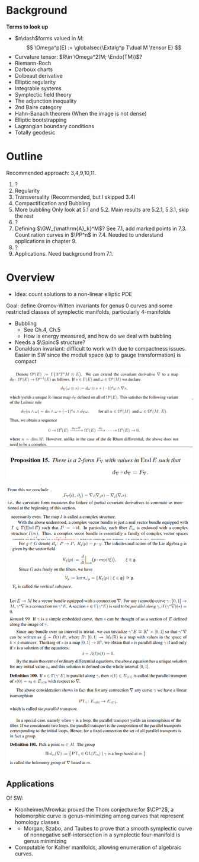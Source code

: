 # Background

**Terms to look up**

- $n\dash$forms valued in $M$:
$$
\Omega^p(E) := \globalsec{\Extalg^p T\dual M \tensor E}
$$
- Curvature tensor: $R\in \Omega^2(M; \Endo(TM))$?
- Riemann-Roch
- Darboux charts
- Dolbeaut derivative
- Elliptic regularity
- Integrable systems
- Symplectic field theory
- The adjunction inequality
- 2nd Baire category
- Hahn-Banach theorem
	(When the image is not dense)
- Elliptic bootstrapping
- Lagrangian boundary conditions
- Totally geodesic


# Outline
Recommended approach: 3,4,9,10,11.

1. ?
2. Regularity
3. Transversality
	(Recommended, but I skipped 3.4)
4. Compactification and Bubbling
5. More bubbling
	Only look at 5.1 and 5.2.
	Main results are 5.2.1, 5.3.1, skip the rest
6. ?
7. Defining $\GW_{\mathrm{A}_k}^M$?
	See 7.1, add marked points in 7.3.
	Count ration curves in $\PP^n$ in 7.4.
	Needed to understand applications in chapter 9.
8. ?
9. Applications.
	Need background from 7.1.

# Overview

- Idea: count solutions to a non-linear elliptic PDE

Goal: define Gromov-Witten invariants for genus 0 curves and some restricted classes of symplectic manifolds, particularly 4-manifolds
- Bubbling
	- See Ch.4, Ch.5
	- How is energy measured, and how do we deal with bubbling
- Needs a $\Spinc$ structure?
- Donaldson invariant: difficult to work with due to compactness issues.
	Easier in SW since the moduli space (up to gauge transformation) is compact
	
![](../../zettelkasten/attachments/Pasted%20image%2020210613123207.png)
![Definition of curvature forms](../../zettelkasten/attachments/Pasted%20image%2020210613123239.png)
![](../../zettelkasten/attachments/Pasted%20image%2020210613123343.png)
![](../../zettelkasten/attachments/Pasted%20image%2020210613123746.png)
![](../../zettelkasten/attachments/Pasted%20image%2020210613123931.png)
![](../../zettelkasten/attachments/Pasted%20image%2020210613125636.png)
![](../../zettelkasten/attachments/Pasted%20image%2020210613125901.png)

## Applications
Of SW:

- Kronheimer/Mrowka: proved the Thom conjecture:for $\CP^2$, a holomorphic curve is genus-minimizing among curves that represent homology classes
- - Morgan, Szabo, and Taubes to prove that a smooth symplectic curve of nonnegative self-intersection in a symplectic four-manifold is genus minimizing
- Computable for Kalher manifolds, allowing enumeration of algebraic curves.